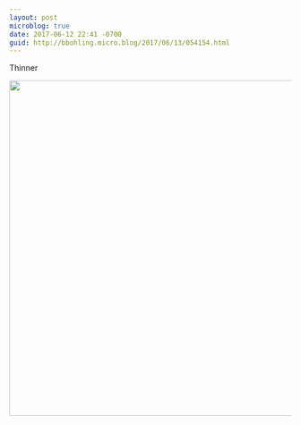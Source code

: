 ```yaml
---
layout: post
microblog: true
date: 2017-06-12 22:41 -0700
guid: http://bbohling.micro.blog/2017/06/13/054154.html
---
```

Thinner

<img src="http://bbohling.micro.blog/uploads/2017/7b699ea54a.jpg" width="600" height="600" style="height: auto" />
